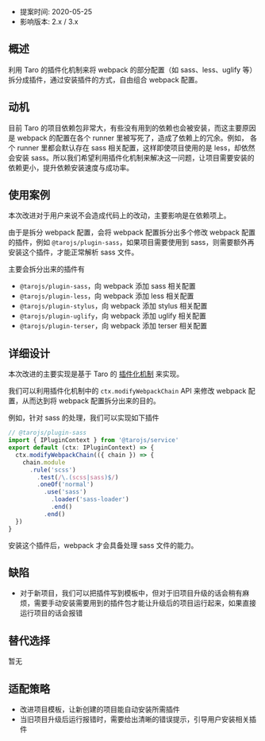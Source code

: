 - 提案时间: 2020-05-25
- 影响版本: 2.x / 3.x

## 概述

利用 Taro 的插件化机制来将 webpack 的部分配置（如 sass、less、uglify 等）拆分成插件，通过安装插件的方式，自由组合 webpack 配置。

## 动机

目前 Taro 的项目依赖包非常大，有些没有用到的依赖也会被安装，而这主要原因是 webpack 的配置在各个 runner 里被写死了，造成了依赖上的冗余。例如， 各个 runner 里都会默认存在 sass 相关配置，这样即使项目使用的是 less，却依然会安装 sass。所以我们希望利用插件化机制来解决这一问题，让项目需要安装的依赖更小，提升依赖安装速度与成功率。

## 使用案例

本次改进对于用户来说不会造成代码上的改动，主要影响是在依赖项上。

由于是拆分 webpack 配置，会将 webpack 配置拆分出多个修改 webpack 配置的插件，例如 `@tarojs/plugin-sass`，如果项目需要使用到 sass，则需要额外再安装这个插件，才能正常解析 sass 文件。

主要会拆分出来的插件有

- `@tarojs/plugin-sass`，向 webpack 添加 sass 相关配置
- `@tarojs/plugin-less`，向 webpack 添加 less 相关配置
- `@tarojs/plugin-stylus`，向 webpack 添加 stylus 相关配置
- `@tarojs/plugin-uglify`，向 webpack 添加 uglify 相关配置
- `@tarojs/plugin-terser`，向 webpack 添加 terser 相关配置

## 详细设计

本次改进的主要实现是基于 Taro 的 [插件化机制](https://nervjs.github.io/taro/docs/plugin) 来实现。

我们可以利用插件化机制中的 `ctx.modifyWebpackChain` API 来修改 webpack 配置，从而达到将 webpack 配置拆分出来的目的。

例如，针对 sass 的处理，我们可以实现如下插件

```typescript
// @tarojs/plugin-sass
import { IPluginContext } from '@tarojs/service'
export default (ctx: IPluginContext) => {
  ctx.modifyWebpackChain(({ chain }) => {
    chain.module
      .rule('scss')
        .test(/\.(scss|sass)$/)
        .oneOf('normal')
          .use('sass')
            .loader('sass-loader')
            .end()
          .end()
  })
}
```

安装这个插件后，webpack 才会具备处理 sass 文件的能力。

## 缺陷

- 对于新项目，我们可以把插件写到模板中，但对于旧项目升级的话会稍有麻烦，需要手动安装需要用到的插件包才能让升级后的项目运行起来，如果直接运行项目的话会报错

## 替代选择

暂无

## 适配策略

- 改进项目模板，让新创建的项目能自动安装所需插件
- 当旧项目升级后运行报错时，需要给出清晰的错误提示，引导用户安装相关插件
